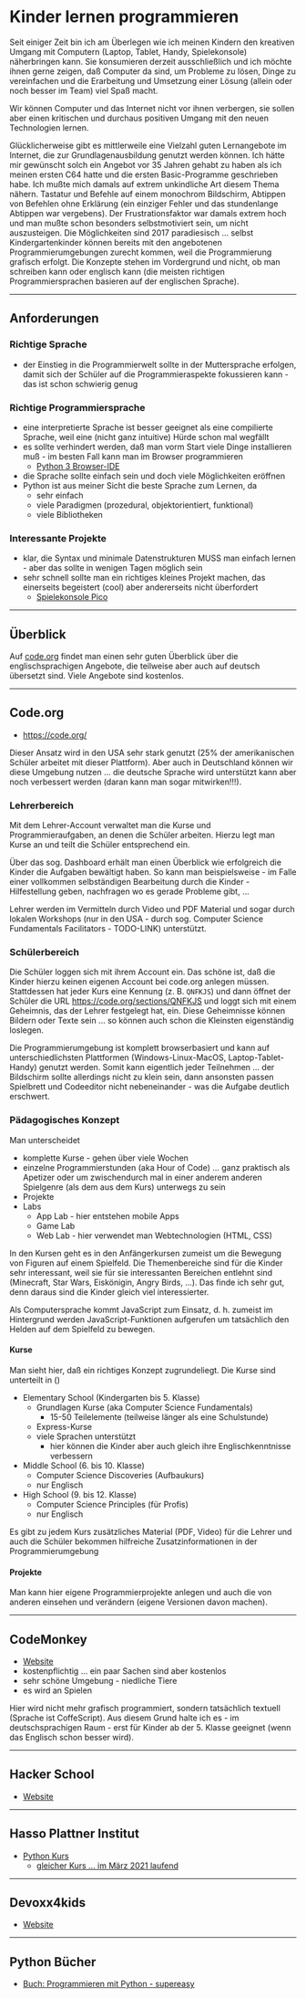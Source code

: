 # Kinder lernen programmieren

Seit einiger Zeit bin ich am Überlegen wie ich meinen Kindern den kreativen Umgang mit Computern (Laptop, Tablet, Handy, Spielekonsole) näherbringen kann. Sie konsumieren derzeit ausschließlich und ich möchte ihnen gerne zeigen, daß Computer da sind, um Probleme zu lösen, Dinge zu vereinfachen und die Erarbeitung und Umsetzung einer Lösung (allein oder noch besser im Team) viel Spaß macht.

Wir können Computer und das Internet nicht vor ihnen verbergen, sie sollen aber einen kritischen und durchaus positiven Umgang mit den neuen Technologien lernen.

Glücklicherweise gibt es mittlerweile eine Vielzahl guten Lernangebote im Internet, die zur Grundlagenausbildung genutzt werden können. Ich hätte mir gewünscht solch ein Angebot vor 35 Jahren gehabt zu haben als ich meinen ersten C64 hatte und die ersten Basic-Programme geschrieben habe. Ich mußte mich damals auf extrem unkindliche Art diesem Thema nähern. Tastatur und Befehle auf einem monochrom Bildschirm, Abtippen von Befehlen ohne Erklärung (ein einziger Fehler und das stundenlange Abtippen war vergebens). Der Frustrationsfaktor war damals extrem hoch und man mußte schon besonders selbstmotiviert sein, um nicht auszusteigen. Die Möglichkeiten sind 2017 paradiesisch ... selbst Kindergartenkinder können bereits mit den angebotenen Programmierumgebungen zurecht kommen, weil die Programmierung grafisch erfolgt. Die Konzepte stehen im Vordergrund und nicht, ob man schreiben kann oder englisch kann (die meisten richtigen Programmiersprachen basieren auf der englischen Sprache).

---

## Anforderungen

### Richtige Sprache

* der Einstieg in die Programmierwelt sollte in der Muttersprache erfolgen, damit sich der Schüler auf die Programmieraspekte fokussieren kann - das ist schon schwierig genug

### Richtige Programmiersprache

* eine interpretierte Sprache ist besser geeignet als eine compilierte Sprache, weil eine (nicht ganz intuitive) Hürde schon mal wegfällt
* es sollte verhindert werden, daß man vorm Start viele Dinge installieren muß - im besten Fall kann man im Browser programmieren
  * [Python 3 Browser-IDE](https://repl.it/languages/python3)
* die Sprache sollte einfach sein und doch viele Möglichkeiten eröffnen
* Python ist aus meiner Sicht die beste Sprache zum Lernen, da
  * sehr einfach
  * viele Paradigmen (prozedural, objektorientiert, funktional)
  * viele Bibliotheken

### Interessante Projekte

* klar, die Syntax und minimale Datenstrukturen MUSS man einfach lernen - aber das sollte in wenigen Tagen möglich sein
* sehr schnell sollte man ein richtiges kleines Projekt machen, das einerseits begeistert (cool) aber andererseits nicht überfordert
  * [Spielekonsole Pico](https://github.com/mobi3006/pico)

---

## Überblick

Auf [code.org](https://code.org/educate/curriculum/3rd-party) findet man einen sehr guten Überblick über die englischsprachigen Angebote, die teilweise aber auch auf deutsch übersetzt sind. Viele Angebote sind kostenlos.

---

## Code.org

* https://code.org/

Dieser Ansatz wird in den USA sehr stark genutzt (25% der amerikanischen Schüler arbeitet mit dieser Plattform). Aber auch in Deutschland können wir diese Umgebung nutzen ... die deutsche Sprache wird unterstützt kann aber noch verbessert werden (daran kann man sogar mitwirken!!!).

### Lehrerbereich

Mit dem Lehrer-Account verwaltet man die Kurse und Programmieraufgaben, an denen die Schüler arbeiten. Hierzu legt man Kurse an und teilt die Schüler entsprechend ein.

Über das sog. Dashboard erhält man einen Überblick wie erfolgreich die Kinder die Aufgaben bewältigt haben. So kann man beispielsweise - im Falle einer vollkommen selbständigen Bearbeitung durch die Kinder - Hilfestellung geben, nachfragen wo es gerade Probleme gibt, ... 

Lehrer werden im Vermitteln durch Video und PDF Material und sogar durch lokalen Workshops (nur in den USA - durch sog. Computer Science Fundamentals Facilitators - TODO-LINK) unterstützt.  

### Schülerbereich

Die Schüler loggen sich mit ihrem Account ein. Das schöne ist, daß die Kinder hierzu keinen eigenen Account bei code.org anlegen müssen. Stattdessen hat jeder Kurs eine Kennung (z. B. `QNFKJS`) und dann öffnet der Schüler die URL https://code.org/sections/QNFKJS und loggt sich mit einem Geheimnis, das der Lehrer festgelegt hat, ein. Diese Geheimnisse können Bildern oder Texte sein ... so können auch schon die Kleinsten eigenständig loslegen.

Die Programmierumgebung ist komplett browserbasiert und kann auf unterschiedlichsten Plattformen (Windows-Linux-MacOS, Laptop-Tablet-Handy) genutzt werden. Somit kann eigentlich jeder Teilnehmen ... der Bildschirm sollte allerdings nicht zu klein sein, dann ansonsten passen Spielbrett und Codeeditor nicht nebeneinander - was die Aufgabe deutlich erschwert.

### Pädagogisches Konzept

Man unterscheidet

* komplette Kurse - gehen über viele Wochen
* einzelne Programmierstunden (aka Hour of Code) ... ganz praktisch als Apetizer oder um zwischendurch mal in einer anderem anderen Spielgenre (als dem aus dem Kurs) unterwegs zu sein 
* Projekte
* Labs
  * App Lab - hier entstehen mobile Apps
  * Game Lab
  * Web Lab - hier verwendet man Webtechnologien (HTML, CSS)

In den Kursen geht es in den Anfängerkursen zumeist um die Bewegung von Figuren auf einem Spielfeld. Die Themenbereiche sind für die Kinder sehr interessant, weil sie für sie interessanten Bereichen entlehnt sind (Minecraft, Star Wars, Eiskönigin, Angry Birds, ...). Das finde ich sehr gut, denn daraus sind die Kinder gleich viel interessierter.

Als Computersprache kommt JavaScript zum Einsatz, d. h. zumeist im Hintergrund werden JavaScript-Funktionen aufgerufen um tatsächlich den Helden auf dem Spielfeld zu bewegen.

#### Kurse

Man sieht hier, daß ein richtiges Konzept zugrundeliegt. Die Kurse sind unterteilt in ()

* Elementary School (Kindergarten bis 5. Klasse)
  * Grundlagen Kurse (aka Computer Science Fundamentals)
    * 15-50 Teilelemente (teilweise länger als eine Schulstunde) 
  * Express-Kurse
  * viele Sprachen unterstützt
    * hier können die Kinder aber auch gleich ihre Englischkenntnisse verbessern
* Middle School (6. bis 10. Klasse)
  * Computer Science Discoveries (Aufbaukurs)
  * nur Englisch
* High School (9. bis 12. Klasse)
  * Computer Science Principles (für Profis)
  * nur Englisch

Es gibt zu jedem Kurs zusätzliches Material (PDF, Video) für die Lehrer und auch die Schüler bekommen hilfreiche Zusatzinformationen in der Programmierumgebung

#### Projekte

Man kann hier eigene Programmierprojekte anlegen und auch die von anderen einsehen und verändern (eigene Versionen davon machen).

---

## CodeMonkey

* [Website](http://www.playcodemonkey.com)
* kostenpflichtig ... ein paar Sachen sind aber kostenlos
* sehr schöne Umgebung - niedliche Tiere
* es wird an Spielen

Hier wird nicht mehr grafisch programmiert, sondern tatsächlich textuell (Sprache ist CoffeScript). Aus diesem Grund halte ich es - im deutschsprachigen Raum - erst für Kinder ab der 5. Klasse geeignet (wenn das Englisch schon besser wird).

---

## Hacker School

* [Website](https://hacker-school.de/)

---

## Hasso Plattner Institut

* [Python Kurs](https://open.hpi.de/courses/pythonjunior2020)
  * [gleicher Kurs ... im März 2021 laufend](https://lernen.cloud/courses/pythonjunior-schule2021)

---

## Devoxx4kids

* [Website](http://www.devoxx4kids.de/)

---

## Python Bücher

* [Buch: Programmieren mit Python - supereasy](https://www.amazon.de/Programmieren-mit-Python-supereasy/dp/3831034575/ref=pd_sim_4?_encoding=UTF8&pd_rd_i=3831034575&pd_rd_r=0671b0b2-b66b-11e8-b7b1-1f841b9564db&pd_rd_w=soYkA&pd_rd_wg=aTAco&pf_rd_i=desktop-dp-sims&pf_rd_m=A3JWKAKR8XB7XF&pf_rd_p=a1f1e800-ed31-44e7-8f29-5b327ba0187a&pf_rd_r=WCJX42PT49VD9KM4WVX6&pf_rd_s=desktop-dp-sims&pf_rd_t=40701&psc=1&refRID=WCJX42PT49VD9KM4WVX6)
